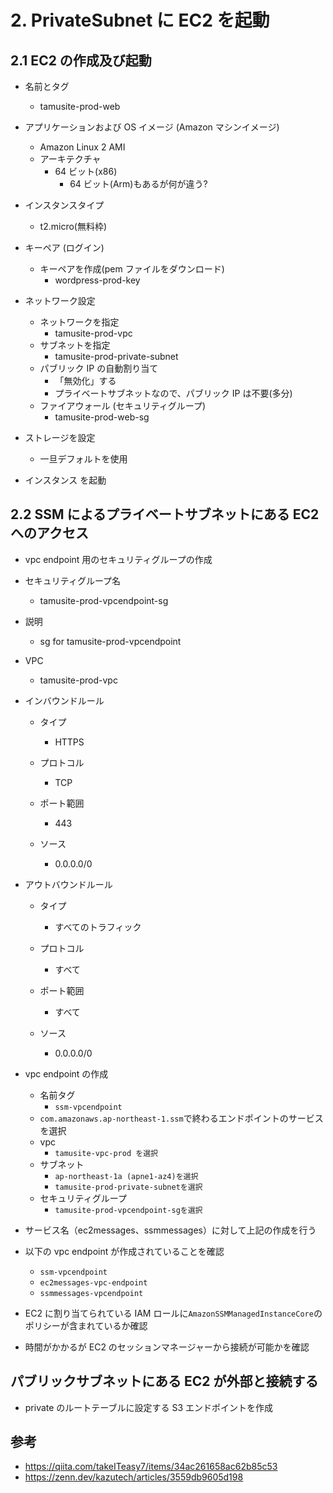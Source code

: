 # 2. PrivateSubnet に EC2 を起動

## 2.1 EC2 の作成及び起動

- 名前とタグ
  - tamusite-prod-web
- アプリケーションおよび OS イメージ (Amazon マシンイメージ)

  - Amazon Linux 2 AMI
  - アーキテクチャ
    - 64 ビット(x86)
      - 64 ビット(Arm)もあるが何が違う?

- インスタンスタイプ
  - t2.micro(無料枠)
- キーペア (ログイン)

  - キーペアを作成(pem ファイルをダウンロード)
    - wordpress-prod-key

- ネットワーク設定
  - ネットワークを指定
    - tamusite-prod-vpc
  - サブネットを指定
    - tamusite-prod-private-subnet
  - パブリック IP の自動割り当て
    - 「無効化」する
    - プライベートサブネットなので、パブリック IP は不要(多分)
  - ファイアウォール (セキュリティグループ)
    - tamusite-prod-web-sg
- ストレージを設定
  - 一旦デフォルトを使用
- インスタンス を起動

## 2.2 SSM によるプライベートサブネットにある EC2 へのアクセス

- vpc endpoint 用のセキュリティグループの作成

- セキュリティグループ名
  - tamusite-prod-vpcendpoint-sg
- 説明
  - sg for tamusite-prod-vpcendpoint
- VPC
  - tamusite-prod-vpc
- インバウンドルール

  - タイプ
    - HTTPS
  - プロトコル
    - TCP
  - ポート範囲
    - 443
  - ソース

    - 0.0.0.0/0

- アウトバウンドルール

  - タイプ
    - すべてのトラフィック
  - プロトコル
    - すべて
  - ポート範囲
    - すべて
  - ソース

    - 0.0.0.0/0

- vpc endpoint の作成

  - 名前タグ
    - `ssm-vpcendpoint`
  - `com.amazonaws.ap-northeast-1.ssm`で終わるエンドポイントのサービスを選択
  - vpc
    - `tamusite-vpc-prod を選択`
  - サブネット
    - `ap-northeast-1a (apne1-az4)を選択`
    - `tamusite-prod-private-subnetを選択`
  - セキュリティグループ
    - `tamusite-prod-vpcendpoint-sgを選択`

- サービス名（ec2messages、ssmmessages）に対して上記の作成を行う

- 以下の vpc endpoint が作成されていることを確認

  - `ssm-vpcendpoint`
  - `ec2messages-vpc-endpoint`
  - `ssmmessages-vpcendpoint`

- EC2 に割り当てられている IAM ロールに`AmazonSSMManagedInstanceCore`のポリシーが含まれているか確認

- 時間がかかるが EC2 のセッションマネージャーから接続が可能かを確認

## パブリックサブネットにある EC2 が外部と接続する

- private のルートテーブルに設定する S3 エンドポイントを作成

## 参考

- https://qiita.com/takeITeasy7/items/34ac261658ac62b85c53
- https://zenn.dev/kazutech/articles/3559db9605d198
